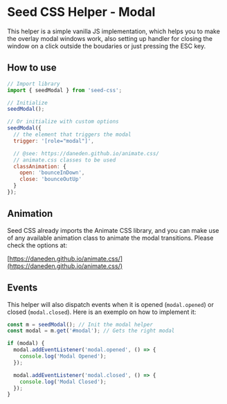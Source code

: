 # Seed CSS Helper - Modal

This helper is a simple vanilla JS implementation, which helps you to make
the overlay modal windows work, also setting up handler for closing the
window on a click outside the boudaries or just pressing the ESC key.

## How to use

```js
// Import library
import { seedModal } from 'seed-css';

// Initialize
seedModal();

// Or initialize with custom options
seedModal({
  // the element that triggers the modal
  trigger: '[role="modal"]',

  // @see: https://daneden.github.io/animate.css/
  // animate.css classes to be used
  classAnimation: {
    open: 'bounceInDown',
    close: 'bounceOutUp'
  }
});
```

## Animation

Seed CSS already imports the Animate CSS library, and you can
make use of any available animation class to animate the modal
transitions. Please check the options at:

[https://daneden.github.io/animate.css/](https://daneden.github.io/animate.css/)

## Events

This helper will also dispatch events when it is opened (`modal.opened`) or closed (`modal.closed`). Here is an exemplo on how to implement it:

```js
const m = seedModal(); // Init the modal helper
const modal = m.get('#modal'); // Gets the right modal

if (modal) {
  modal.addEventListener('modal.opened', () => {
    console.log('Modal Opened');
  });

  modal.addEventListener('modal.closed', () => {
    console.log('Modal Closed');
  });
}
```
